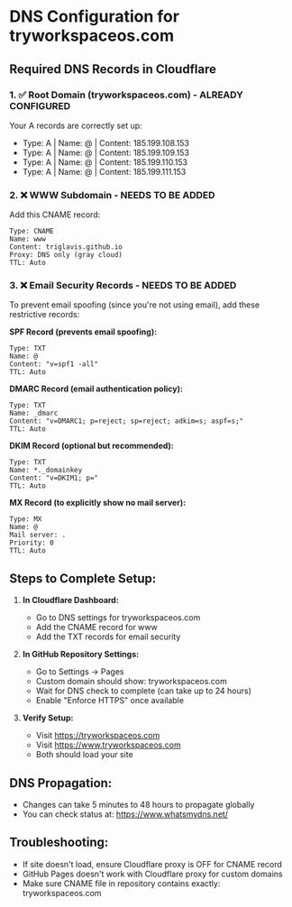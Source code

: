 # DNS Configuration for tryworkspaceos.com

## Required DNS Records in Cloudflare

### 1. ✅ Root Domain (tryworkspaceos.com) - ALREADY CONFIGURED
Your A records are correctly set up:
- Type: A | Name: @ | Content: 185.199.108.153
- Type: A | Name: @ | Content: 185.199.109.153
- Type: A | Name: @ | Content: 185.199.110.153
- Type: A | Name: @ | Content: 185.199.111.153

### 2. ❌ WWW Subdomain - NEEDS TO BE ADDED
Add this CNAME record:
```
Type: CNAME
Name: www
Content: triglavis.github.io
Proxy: DNS only (gray cloud)
TTL: Auto
```

### 3. ❌ Email Security Records - NEEDS TO BE ADDED
To prevent email spoofing (since you're not using email), add these restrictive records:

**SPF Record (prevents email spoofing):**
```
Type: TXT
Name: @
Content: "v=spf1 -all"
TTL: Auto
```

**DMARC Record (email authentication policy):**
```
Type: TXT
Name: _dmarc
Content: "v=DMARC1; p=reject; sp=reject; adkim=s; aspf=s;"
TTL: Auto
```

**DKIM Record (optional but recommended):**
```
Type: TXT
Name: *._domainkey
Content: "v=DKIM1; p="
TTL: Auto
```

**MX Record (to explicitly show no mail server):**
```
Type: MX
Name: @
Mail server: .
Priority: 0
TTL: Auto
```

## Steps to Complete Setup:

1. **In Cloudflare Dashboard:**
   - Go to DNS settings for tryworkspaceos.com
   - Add the CNAME record for www
   - Add the TXT records for email security

2. **In GitHub Repository Settings:**
   - Go to Settings → Pages
   - Custom domain should show: tryworkspaceos.com
   - Wait for DNS check to complete (can take up to 24 hours)
   - Enable "Enforce HTTPS" once available

3. **Verify Setup:**
   - Visit https://tryworkspaceos.com
   - Visit https://www.tryworkspaceos.com
   - Both should load your site

## DNS Propagation:
- Changes can take 5 minutes to 48 hours to propagate globally
- You can check status at: https://www.whatsmydns.net/

## Troubleshooting:
- If site doesn't load, ensure Cloudflare proxy is OFF for CNAME record
- GitHub Pages doesn't work with Cloudflare proxy for custom domains
- Make sure CNAME file in repository contains exactly: tryworkspaceos.com